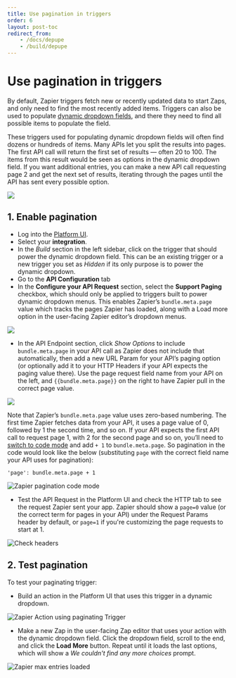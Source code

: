 ```yaml
---
title: Use pagination in triggers
order: 6
layout: post-toc
redirect_from: 
    - /docs/depupe
    - /build/depupe
---
```


# Use pagination in triggers

By default, Zapier triggers fetch new or recently updated data to start Zaps, and only need to find the most recently added items. Triggers can also be used to populate [dynamic dropdown fields](https://platform.zapier.com/build/add-fields#dynamic-dropdown), and there they need to find all possible items to populate the field.

These triggers used for populating dynamic dropdown fields will often find dozens or hundreds of items. Many APIs let you split the results into pages. The first API call will return the first set of results — often 20 to 100. The items from this result would be seen as options in the dynamic dropdown field. If you want additional entries, you can make a new API call requesting page 2 and get the next set of results, iterating through the pages until the API has sent every possible option.

![](https://cdn.zappy.app/f59291e5a74d1977648850f84513e33e.png)

## 1. Enable pagination

- Log into the [Platform UI](https://zapier.com/app/developer).
- Select your **integration**. 
- In the _Build_ section in the left sidebar, click on the trigger that should power the dynamic dropdown field. This can be an existing trigger or a new trigger you set as _Hidden_ if its only purpose is to power the dynamic dropdown. 
- Go to the **API Configuration** tab
- In the **Configure your API Request** section, select the **Support Paging** checkbox, which should only be applied to triggers built to power dynamic dropdown menus. This enables Zapier’s `bundle.meta.page` value which tracks the pages Zapier has loaded, along with a Load more option in the user-facing Zapier editor’s dropdown menus.

![](https://cdn.zappy.app/4680b6dd27b3db71b8364177e351fdd5.png) 

- In the API Endpoint section, click _Show Options_ to include `bundle.meta.page` in your API call as Zapier does not include that automatically, then add a new URL Param for your API’s paging option (or optionally add it to your HTTP Headers if your API expects the paging value there). Use the page request field name from your API on the left, and `{{bundle.meta.page}}` on the right to have Zapier pull in the correct page value.

![](https://cdn.zappy.app/2492cb37ec953861cceaf243c0625285.png)

Note that Zapier’s `bundle.meta.page` value uses zero-based numbering. The first time Zapier fetches data from your API, it uses a page value of 0, followed by 1 the second time, and so on. If your API expects the first API call to request page 1, with 2 for the second page and so on, you’ll need to [switch to code mode](https://platform.zapier.com/build/code-mode) and add `+ 1` to `bundle.meta.page`. So pagination in the code would look like the below (substituting `page` with the correct field name your API uses for pagination):

`'page': bundle.meta.page + 1`

![Zapier pagination code mode](https://cdn.zappy.app/8e7923caa73ff68ea6061d61ad37e451.png)

- Test the API Request in the Platform UI and check the HTTP tab to see the request Zapier sent your app. Zapier should show a `page=0` value (or the correct term for pages in your API) under the Request Params header by default, or `page=1` if you're customizing the page requests to start at 1.

![Check headers](https://cdn.zappy.app/78b76bad2188b7594325c2c6bb85f121.png) 

## 2. Test pagination

To test your paginating trigger:

- Build an action in the Platform UI that uses this trigger in a dynamic dropdown. 

![Zapier Action using paginating Trigger](https://cdn.zappy.app/d7d14e885062e466c4bcbbab8dcfd535.png)

- Make a new Zap in the user-facing Zap editor that uses your action with the dynamic dropdown field. Click the dropdown field, scroll to the end, and click the **Load More** button. Repeat until it loads the last options, which will show a _We couldn't find any more choices_ prompt.

![Zapier max entries loaded](https://cdn.zappy.app/b2d1a5bf597c95f8615ca009ee7d66c6.png)